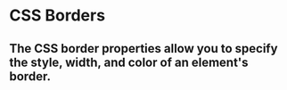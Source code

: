 # CSS Borders

## The CSS border properties allow you to specify the style, width, and color of an element's border.

